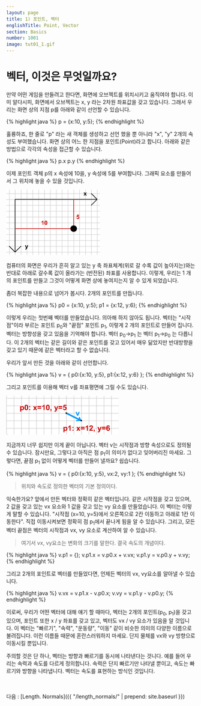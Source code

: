 ```yaml
---
layout: page
title: 1) 포인트, 벡터
englishTitle: Point, Vector
section: Basics
number: 1001
image: tut01_1.gif
---
```


# 벡터, 이것은 무엇일까요?

만약 어떤 게임을 만들려고 한다면, 화면에 오브젝트를 위치시키고 움직여야 합니다. 
이미 알다시피, 화면에서 오브젝트는 x, y 라는 2차원 좌표값을 갖고 있습니다. 
그래서 우리는 화면 상의 지점 p를 아래와 같이 선언할 수 있습니다.

{% highlight java %}
p = {x:10, y:5};
{% endhighlight %}

훌륭하죠, 한 줄로 "p" 라는 새 객체를 생성하고 선언 했을 뿐 아니라 "x", "y" 2개의 속성도 부여했습니다. 화면 상의 어느 한 지점을 포인트(Point)라고 합니다. 아래와 같은 방법으로 각각의 속성을 접근할 수 있습니다.

{% highlight java %}
p.x
p.y
{% endhighlight %}

이제 포인트 객체 p의 x 속성에 10을, y 속성에 5를 부여합니다. 그래픽 요소를 만들어서 그 위치에 놓을 수 있을 것입니다.

![Alt 좌표 위 포인트](../img/tut01_1.gif)

컴퓨터의 화면은 우리가 흔히 알고 있는 y 축 좌표체계(위로 갈 수록 값이 높아지는)와는 반대로 아래로 갈수록 값이 올라가는 (반전된) 좌표를 사용합니다.
이렇게, 우리는 1 개의 포인트를 만들고 그것이 어떻게 화면 상에 놓여지는지 알 수 있게 되었습니다.

좀더 복잡한 내용으로 넘어가 봅시다. 2개의 포인트를 만듭니다.

{% highlight java %}
p0 = {x:10, y:5};
p1 = {x:12, y:6};
{% endhighlight %}

이렇게 우리는 첫번째 벡터를 만들었습니다. 의아해 하지 않아도 됩니다. 
벡터는 "시작점"이라 부르는 포인트 p<sub>0</sub>와 "끝점" 포인트 p<sub>1</sub>, 이렇게 2 개의 포인트로 만들어 집니다. 벡터는 방향성을 갖고 있음을 기억해야 합니다. 벡터 p<sub>0</sub>→p<sub>1</sub> 는 벡터 p<sub>1</sub>→p<sub>0</sub> 는 다릅니다. 이 2개의 벡터는 같은 길이와 같은 포인트를 갖고 있어서 매우 닮았지만 반대방향을 갖고 있기 때문에 같은 벡터라고 할 수 없습니다. 

우리가 앞서 만든 것을 아래와 같이 선언합니다.

{% highlight java %}
v = {
    p0:{x:10, y:5},
    p1:{x:12, y:6}
};
{% endhighlight %}

그리고 포인트를 이용해 벡터 v를 좌표평면에 그릴 수도 있습니다.

![Alt 2개의 포인트로 만든 벡터](../img/tut01_2.gif)

지금까지 너무 쉽지만 이게 끝이 아닙니다. 벡터 v는 시작점과 방향 속성으로도 정의될 수 있습니다. 잠시만요, 그렇다고 아직은 점 p<sub>1</sub>이 의미가 없다고 잊어버리진 마세요. 그렇다면, 끝점 p<sub>1</sub> 없이 어떻게 벡터를 만들어 낼까요? 쉽습니다.

{% highlight java %}
v = {
    p0:{x:10, y:5},
    vx:2,
    vy:1
};
{% endhighlight %}

>위치와 속도로 정의한 벡터의 기본 정의이다.

익숙한가요? 앞에서 만든 벡터와 정확히 같은 벡터입니다. 같은 시작점을 갖고 있으며, 2 값을 갖고 있는 vx 요소와 1 값을 갖고 있는 vy 요소를 만들었습니다. 이 벡터는 이렇게 말할 수 있습니다. "시작점 (x=10, y=5)에서 오른쪽으로 2칸 이동하고 아래로 1칸 이동한다". 직접 이동시켜보면 정확히 점 p<sub>1</sub>에서 끝나게 됨을 알 수 있습니다. 그리고, 모든 벡터 끝점은 벡터의 시작점과 vx, vy 요소로 계산하여 알 수 있습니다.

>여기서 vx, vy요소는 변화의 크기를 말한다. 결국 속도의 개념이다. 

{% highlight java %}
v.p1 = {};
v.p1.x = v.p0.x + v.vx;
v.p1.y = v.p0.y + v.vy;
{% endhighlight %}

그리고 2개의 포인트로 벡터를 만들었다면, 언제든 벡터의 vx, vy요소를 알아낼 수 있습니다.

{% highlight java %}
v.vx = v.p1.x - v.p0.x;
v.vy = v.p1.y - v.p0.y;
{% endhighlight %}

이로써, 우리가 어떤 벡터에 대해 얘기 할 때마다, 벡터는 2개의 포인트(p<sub>0</sub>, p<sub>1</sub>)을 갖고 있으며, 포인트 또한 x / y 좌표를 갖고 있고, 벡터도 vx / vy 요소가 있음을 알 것입니다.
이 벡터는 "빠르기", "속력", "운동량", "이동" 같이 비슷한 의미의 다양한 이름으로 불려집니다. 이런 이름들 때문에 혼란스러워하지 마세요. 단지 물체를 vx와 vy 방향으로 이동시킬 뿐입니다. 

주의할 것은 단 하나, 벡터는 방향과 빠르기를 동시에 나타낸다는 것니다. 예를 들어 우리는 속력과 속도를 다르게 정의합니다. 속력은 단지 빠르기만 나타낼 뿐이고, 속도는 빠르기와 방향을 나타냅니다. 벡터는 속도를 표현하는 방식인 것입니다.


<br>
<br>
다음 : [Length. Normals]({{ "/length_normals/" | prepend: site.baseurl }})



